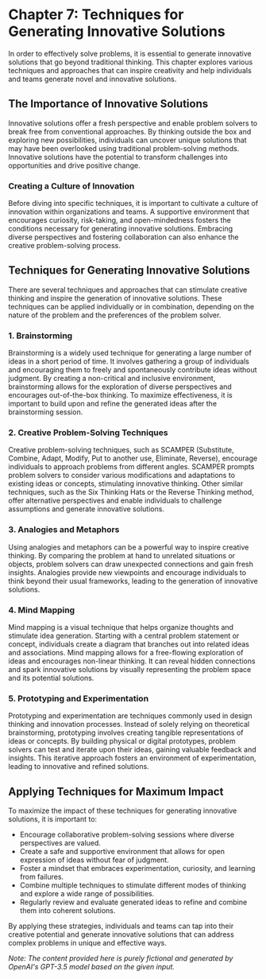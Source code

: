 Chapter 7: Techniques for Generating Innovative Solutions
=========================================================

In order to effectively solve problems, it is essential to generate innovative solutions that go beyond traditional thinking. This chapter explores various techniques and approaches that can inspire creativity and help individuals and teams generate novel and innovative solutions.

The Importance of Innovative Solutions
--------------------------------------

Innovative solutions offer a fresh perspective and enable problem solvers to break free from conventional approaches. By thinking outside the box and exploring new possibilities, individuals can uncover unique solutions that may have been overlooked using traditional problem-solving methods. Innovative solutions have the potential to transform challenges into opportunities and drive positive change.

### Creating a Culture of Innovation

Before diving into specific techniques, it is important to cultivate a culture of innovation within organizations and teams. A supportive environment that encourages curiosity, risk-taking, and open-mindedness fosters the conditions necessary for generating innovative solutions. Embracing diverse perspectives and fostering collaboration can also enhance the creative problem-solving process.

Techniques for Generating Innovative Solutions
----------------------------------------------

There are several techniques and approaches that can stimulate creative thinking and inspire the generation of innovative solutions. These techniques can be applied individually or in combination, depending on the nature of the problem and the preferences of the problem solver.

### 1. Brainstorming

Brainstorming is a widely used technique for generating a large number of ideas in a short period of time. It involves gathering a group of individuals and encouraging them to freely and spontaneously contribute ideas without judgment. By creating a non-critical and inclusive environment, brainstorming allows for the exploration of diverse perspectives and encourages out-of-the-box thinking. To maximize effectiveness, it is important to build upon and refine the generated ideas after the brainstorming session.

### 2. Creative Problem-Solving Techniques

Creative problem-solving techniques, such as SCAMPER (Substitute, Combine, Adapt, Modify, Put to another use, Eliminate, Reverse), encourage individuals to approach problems from different angles. SCAMPER prompts problem solvers to consider various modifications and adaptations to existing ideas or concepts, stimulating innovative thinking. Other similar techniques, such as the Six Thinking Hats or the Reverse Thinking method, offer alternative perspectives and enable individuals to challenge assumptions and generate innovative solutions.

### 3. Analogies and Metaphors

Using analogies and metaphors can be a powerful way to inspire creative thinking. By comparing the problem at hand to unrelated situations or objects, problem solvers can draw unexpected connections and gain fresh insights. Analogies provide new viewpoints and encourage individuals to think beyond their usual frameworks, leading to the generation of innovative solutions.

### 4. Mind Mapping

Mind mapping is a visual technique that helps organize thoughts and stimulate idea generation. Starting with a central problem statement or concept, individuals create a diagram that branches out into related ideas and associations. Mind mapping allows for a free-flowing exploration of ideas and encourages non-linear thinking. It can reveal hidden connections and spark innovative solutions by visually representing the problem space and its potential solutions.

### 5. Prototyping and Experimentation

Prototyping and experimentation are techniques commonly used in design thinking and innovation processes. Instead of solely relying on theoretical brainstorming, prototyping involves creating tangible representations of ideas or concepts. By building physical or digital prototypes, problem solvers can test and iterate upon their ideas, gaining valuable feedback and insights. This iterative approach fosters an environment of experimentation, leading to innovative and refined solutions.

Applying Techniques for Maximum Impact
--------------------------------------

To maximize the impact of these techniques for generating innovative solutions, it is important to:

* Encourage collaborative problem-solving sessions where diverse perspectives are valued.
* Create a safe and supportive environment that allows for open expression of ideas without fear of judgment.
* Foster a mindset that embraces experimentation, curiosity, and learning from failures.
* Combine multiple techniques to stimulate different modes of thinking and explore a wide range of possibilities.
* Regularly review and evaluate generated ideas to refine and combine them into coherent solutions.

By applying these strategies, individuals and teams can tap into their creative potential and generate innovative solutions that can address complex problems in unique and effective ways.

*Note: The content provided here is purely fictional and generated by OpenAI's GPT-3.5 model based on the given input.*
